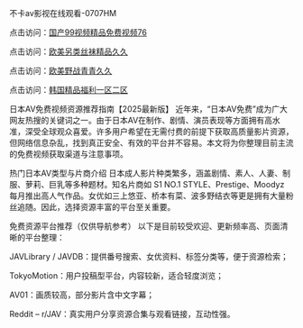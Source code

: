 不卡av影视在线观看-0707HM

点击访问：<a href="https://cfad.pages.dev/">国产99视频精品免费视频76</a>

点击访问：<a href="https://tfda.pages.dev/">欧美另类丝袜精品久久</a>

点击访问：<a href="https://gda-c7m.pages.dev/">欧美野战青青久久</a>

点击访问：<a href="https://rtj-3zo.pages.dev/">韩国精品福利一区二区</a>

日本AV免费视频资源推荐指南【2025最新版】
近年来，“日本AV免费”成为广大网友热搜的关键词之一。由于日本AV在制作、剧情、演员表现等方面拥有高水准，深受全球观众喜爱。许多用户希望在无需付费的前提下获取高质量影片资源，但网络信息杂乱，找到真正安全、有效的平台并不容易。本文将为你整理目前主流的免费视频获取渠道与注意事项。

热门日本AV类型与片商介绍
日本成人影片种类繁多，涵盖剧情、素人、人妻、制服、萝莉、巨乳等多种题材。知名片商如 S1 NO.1 STYLE、Prestige、Moodyz 每月推出高人气作品。女优如三上悠亚、桥本有菜、波多野结衣等更是拥有大量粉丝追随。因此，选择资源丰富的平台至关重要。

免费资源平台推荐（仅供导航参考）
以下是目前较受欢迎、更新频率高、页面清晰的平台整理：

JAVLibrary / JAVDB：提供番号搜索、女优资料、标签分类等，便于资源检索；

TokyoMotion：用户投稿型平台，内容较新，适合轻度浏览；

AV01：画质较高，部分影片含中文字幕；

Reddit – r/JAV：真实用户分享资源合集与观看链接，互动性强。

<span style="display:none;">[Canonical link](https://github.com/hjl678/44523 ）</span>
